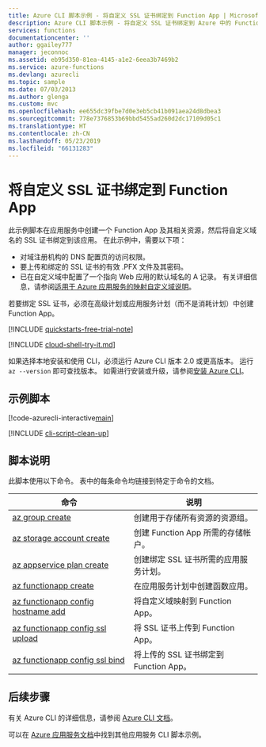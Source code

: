 ```yaml
---
title: Azure CLI 脚本示例 - 将自定义 SSL 证书绑定到 Function App | Microsoft Docs
description: Azure CLI 脚本示例 - 将自定义 SSL 证书绑定到 Azure 中的 Function App
services: functions
documentationcenter: ''
author: ggailey777
manager: jeconnoc
ms.assetid: eb95d350-81ea-4145-a1e2-6eea3b7469b2
ms.service: azure-functions
ms.devlang: azurecli
ms.topic: sample
ms.date: 07/03/2013
ms.author: glenga
ms.custom: mvc
ms.openlocfilehash: ee655dc39fbe7d0e3eb5cb41b091aea24d8dbea3
ms.sourcegitcommit: 778e7376853b69bbd5455ad260d2dc17109d05c1
ms.translationtype: HT
ms.contentlocale: zh-CN
ms.lasthandoff: 05/23/2019
ms.locfileid: "66131283"
---
```

# <a name="bind-a-custom-ssl-certificate-to-a-function-app"></a>将自定义 SSL 证书绑定到 Function App

此示例脚本在应用服务中创建一个 Function App 及其相关资源，然后将自定义域名的 SSL 证书绑定到该应用。 在此示例中，需要以下项：

* 对域注册机构的 DNS 配置页的访问权限。
* 要上传和绑定的 SSL 证书的有效 .PFX 文件及其密码。
* 已在自定义域中配置了一个指向 Web 应用的默认域名的 A 记录。 有关详细信息，请参阅[适用于 Azure 应用服务的映射自定义域说明](https://aka.ms/appservicecustomdns)。

若要绑定 SSL 证书，必须在高级计划或应用服务计划（而不是消耗计划）中创建 Function App。

[!INCLUDE [quickstarts-free-trial-note](../../../includes/quickstarts-free-trial-note.md)]

[!INCLUDE [cloud-shell-try-it.md](../../../includes/cloud-shell-try-it.md)]

如果选择本地安装和使用 CLI，必须运行 Azure CLI 版本 2.0 或更高版本。 运行 `az --version` 即可查找版本。 如需进行安装或升级，请参阅[安装 Azure CLI]( /cli/azure/install-azure-cli)。 

## <a name="sample-script"></a>示例脚本

[!code-azurecli-interactive[main](../../../cli_scripts/azure-functions/configure-ssl-certificate/configure-ssl-certificate.sh?highlight=3-5 "Bind a custom SSL certificate to a web app")]

[!INCLUDE [cli-script-clean-up](../../../includes/cli-script-clean-up.md)]

## <a name="script-explanation"></a>脚本说明

此脚本使用以下命令。 表中的每条命令均链接到特定于命令的文档。

| 命令 | 说明 |
|---|---|
| [az group create](https://docs.microsoft.com/cli/azure/group#az-group-create) | 创建用于存储所有资源的资源组。 |
| [az storage account create](https://docs.microsoft.com/cli/azure/storage/account#az-storage-account-create) | 创建 Function App 所需的存储帐户。 |
| [az appservice plan create](https://docs.microsoft.com/cli/azure/appservice/plan#az-appservice-plan-create) | 创建绑定 SSL 证书所需的应用服务计划。 |
| [az functionapp create](https://docs.microsoft.com/cli/azure/functionapp#az-functionapp-create) | 在应用服务计划中创建函数应用。 |
| [az functionapp config hostname add](https://docs.microsoft.com/cli/azure/functionapp/config/hostname#az-functionapp-config-hostname-add) | 将自定义域映射到 Function App。 |
| [az functionapp config ssl upload](https://docs.microsoft.com/cli/azure/functionapp/config/ssl#az-functionapp-config-ssl-upload) | 将 SSL 证书上传到 Function App。 |
| [az functionapp config ssl bind](https://docs.microsoft.com/cli/azure/functionapp/config/ssl#az-functionapp-config-ssl-bind) | 将上传的 SSL 证书绑定到 Function App。 |

## <a name="next-steps"></a>后续步骤

有关 Azure CLI 的详细信息，请参阅 [Azure CLI 文档](https://docs.microsoft.com/cli/azure)。

可以在 [Azure 应用服务文档](../functions-cli-samples.md)中找到其他应用服务 CLI 脚本示例。
